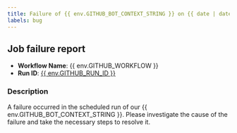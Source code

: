 ```yaml
---
title: Failure of {{ env.GITHUB_BOT_CONTEXT_STRING }} on {{ date | date('YYYY-MM-DD') }}
labels: bug
---
```


## Job failure report

- **Workflow Name**: {{ env.GITHUB_WORKFLOW }}
- **Run ID**: [{{ env.GITHUB_RUN_ID }}](<https://github.com/{{ env.GITHUB_REPOSITORY }}/actions/runs/{{ env.GITHUB_RUN_ID }}>)

### Description

A failure occurred in the scheduled run of our {{ env.GITHUB_BOT_CONTEXT_STRING }}.
Please investigate the cause of the failure and take the necessary steps to resolve it.
